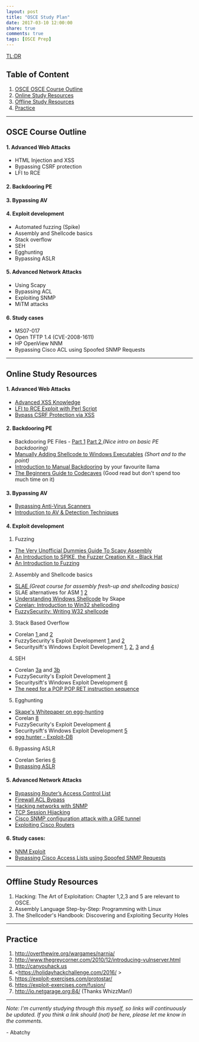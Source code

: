 ```yaml
---
layout: post
title: "OSCE Study Plan"
date: 2017-03-10 12:00:00
share: true
comments: true
tags: [OSCE Prep]
---
```


[TL;DR](http://www.wikihow.com/Avoid-Becoming-a-Script-Kiddie)  
    

## Table of Content

1. [OSCE OSCE Course Outline](#osce-course-outline)
2. [Online Study Resources](#online-study-resources)
3. [Offline Study Resources](#offline-study-resources)
4. [Practice](#practice)

---

## OSCE Course Outline

  

#### 1\. Advanced Web Attacks

* HTML Injection and XSS  
* Bypassing CSRF protection  
* LFI to RCE  

#### 2\. Backdooring PE

#### 3\. Bypassing AV

#### 4\. Exploit development

* Automated fuzzing (Spike)  
* Assembly and Shellcode basics  
* Stack overflow  
* SEH  
* Egghunting  
* Bypassing ASLR  

#### 5\. Advanced Network Attacks

* Using Scapy  
* Bypassing ACL  
* Exploiting SNMP  
* MiTM attacks  

#### 6\. Study cases

* MS07-017  
* Open TFTP 1.4 (CVE-2008-1611)  
* HP OpenView NNM  
* Bypassing Cisco ACL using Spoofed SNMP Requests  

---

## Online Study Resources

  

#### 1\. Advanced Web Attacks

* [Advanced XSS Knowledge](https://www.exploit-db.com/papers/13646/)  
* [LFI to RCE Exploit with Perl Script](https://www.exploit-db.com/papers/12992/)   
* [Bypass CSRF Protection via XSS](http://blog.safebuff.com/2016/05/26/Bypass-CSRF-Protection-via-XSS/)   

#### 2\. Backdooring PE

* Backdooring PE Files - [Part 1](http://sector876.blogspot.com/2013/03/backdooring-pe-files-part-1.html) [Part 2  ](http://sector876.blogspot.ca/2013/03/backdooring-pe-files-part-2.html)_(Nice intro on basic PE backdooring)_  
* [Manually Adding Shellcode to Windows Executables](https://v00d00sec.com/2015/09/14/manually-backdooring-windows-executables/) _(Short and to the point)_    
* [Introduction to Manual Backdooring](http://www.abatchy.com/2017/05/introduction-to-manual-backdooring_24.html) by your favourite llama  
* [The Beginners Guide to Codecaves](https://www.codeproject.com/Articles/20240/The-Beginners-Guide-to-Codecaves) (Good read but don't spend too much time on it)

#### 3\. Bypassing AV

* [Bypassing Anti-Virus Scanners](https://dl.packetstormsecurity.net/papers/bypass/bypassing-av.pdf)  
* [Introduction to AV &amp; Detection Techniques](https://pentest.blog/art-of-anti-detection-1-introduction-to-av-detection-techniques/)    

#### 4\. Exploit development

1. Fuzzing  
* [The Very Unofficial Dummies Guide To Scapy Assembly](https://theitgeekchronicles.files.wordpress.com/2012/05/scapyguide1.pdf)  
* [An Introduction to SPIKE, the Fuzzer Creation Kit - Black Hat ](https://www.blackhat.com/presentations/bh-usa-02/bh-us-02-aitel-spike.ppt)  
* [An Introduction to Fuzzing](http://resources.infosecinstitute.com/intro-to-fuzzing/)  

2. Assembly and Shellcode basics  
* [SLAE ](http://www.securitytube-training.com/online-courses/securitytube-linux-assembly-expert/index.html) _(Great course for assembly fresh-up and shellcoding basics)_  
* SLAE alternatives for ASM [1](http://cs.lmu.edu/~ray/notes/nasmtutorial/) [2](http://www.cs.virginia.edu/~evans/cs216/guides/x86.html)  
* [Understanding Windows Shellcode](http://www.hick.org/code/skape/papers/win32-shellcode.pdf) by Skape  
* [Corelan: Introduction to Win32 shellcoding](https://www.corelan.be/index.php/2010/02/25/exploit-writing-tutorial-part-9-introduction-to-win32-shellcoding/)  
* [FuzzySecurity:  Writing W32 shellcode](http://fuzzysecurity.com/tutorials/expDev/6.html)   

3. Stack Based Overflow
* Corelan [1 ](https://www.corelan.be/index.php/2009/07/19/exploit-writing-tutorial-part-1-stack-based-overflows/)and [2](https://www.corelan.be/index.php/2009/07/23/writing-buffer-overflow-exploits-a-quick-and-basic-tutorial-part-2/)  
* FuzzySecurity's Exploit Development [1 ](http://fuzzysecurity.com/tutorials/expDev/1.html) and [2](http://fuzzysecurity.com/tutorials/expDev/2.html)   
* Securitysift's Windows Exploit Development [1](http://www.securitysift.com/windows-exploit-development-part-1-basics/), [2](http://www.securitysift.com/windows-exploit-development-part-2-intro-stack-overflow/), [3](http://www.securitysift.com/windows-exploit-development-part-3-changing-offsets-and-rebased-modules/) and [4](http://www.securitysift.com/windows-exploit-development-part-4-locating-shellcode-jumps/)  
4. SEH  
* Corelan [3a](https://www.corelan.be/index.php/2009/07/25/writing-buffer-overflow-exploits-a-quick-and-basic-tutorial-part-3-seh/) and [3b](https://www.corelan.be/index.php/2009/07/28/seh-based-exploit-writing-tutorial-continued-just-another-example-part-3b/)   
* FuzzySecurity's Exploit Development [3](http://fuzzysecurity.com/tutorials/expDev/3.html)  
* Securitysift's Windows Exploit Development [6](http://www.securitysift.com/windows-exploit-development-part-6-seh-exploits/)  
* [The need for a POP POP RET instruction sequence ](https://dkalemis.wordpress.com/2010/10/27/the-need-for-a-pop-pop-ret-instruction-sequence/)  
5. Egghunting  
* [Skape's Whitepaper on egg-hunting](http://web.archive.org/web/20061010194043/http://www.hick.org/code/skape/papers/egghunt-shellcode.pdf)  
* Corelan [8](https://www.corelan.be/index.php/2010/01/09/exploit-writing-tutorial-part-8-win32-egg-hunting/)  
* FuzzySecurity's Exploit Development [4](http://fuzzysecurity.com/tutorials/expDev/4.html)  
* Securitysift's Windows Exploit Development [5](http://www.securitysift.com/windows-exploit-development-part-5-locating-shellcode-egghunting/)  
* [egg hunter - Exploit-DB](https://www.exploit-db.com/docs/18482.pdf)   
6. Bypassing ASLR
* Corelan Series [6](https://www.corelan.be/index.php/2009/09/21/exploit-writing-tutorial-part-6-bypassing-stack-cookies-safeseh-hw-dep-and-aslr/)  
* [Bypassing ASLR ](https://www.exploit-db.com/docs/18744.pdf)  

#### 5\. Advanced Network Attacks

* [Bypassing Router’s Access Control List](https://securityshards.wordpress.com/2016/02/05/bypassing-routers-access-control-list-acl/)   
* [Firewall ACL Bypass](http://www.ipv6.cisco.com/c/en/us/td/docs/ios/sec_data_plane/configuration/guide/12_4/sec_data_plane_12_4_book/sec_fwall_acl_bypass.pdf)   
* [Hacking networks with SNMP](https://0x41.no/hacking-networks-with-snmp/)   
* [TCP Session Hijacking](https://www.exploit-db.com/papers/13587/)   
* [Cisco SNMP configuration attack with a GRE tunnel](https://www.symantec.com/connect/articles/cisco-snmp-configuration-attack-gre-tunnel)  
* [Exploiting Cisco Routers](https://www.symantec.com/connect/articles/cisco-snmp-configuration-attack-gre-tunnel)   

#### 6\. Study cases:

* [NNM Exploit](https://www.youtube.com/watch?v=axTthxE-z6A)  
* [Bypassing Cisco Access Lists using Spoofed SNMP Requests](http://web.archive.org/web/20051024151559/http://new.remote-exploit.org/index.php/SNMP_Spoof)   
  
---

## Offline Study Resources

  
1. Hacking: The Art of Exploitation: Chapter 1,2,3 and 5 are relevant to OSCE.  
2. Assembly Language Step-by-Step: Programming with Linux  
3. The Shellcoder's Handbook: Discovering and Exploiting Security Holes  

---

## Practice

1. <http://overthewire.org/wargames/narnia/> 
2. <http://www.thegreycorner.com/2010/12/introducing-vulnserver.html>
3. <http://canyouhack.us>
4. <https://holidayhackchallenge.com/2016/  >
5. <https://exploit-exercises.com/protostar/> 
6. <https://exploit-exercises.com/fusion/>
7. <http://io.netgarage.org:84/> (Thanks WhizzMan!)

---

_Note: I'm currently studying through this myself, so links will continuously be updated. If you think a link should (not) be here, please let me know in the comments._  


\- Abatchy